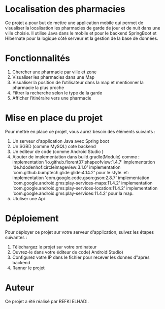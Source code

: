 # Localisation des pharmacies
Ce projet a pour but de mettre une application mobile qui  permet de visualiser la localisation les pharmacies de garde de jour et de nuit dans une ville choisie. Il utilise Java dans le mobile et pour le backend SpringBoot  et Hibernate pour la logique côté serveur et la gestion de la base de données.

# Fonctionnalités
1.  Chercher une pharmacie par ville et zone
2.  Visualiser les pharmacies dans une Map
3.  Visualiser la position de l’utilisateur dans la map et mentionner la pharmacie la plus proche
4.  Filtrer la recherche selon le type de la garde
5.  Afficher l’itinéraire vers une pharmacie
# Mise en place du projet
Pour mettre en place ce projet, vous aurez besoin des éléments suivants :

1. Un serveur d'application Java avec Spring boot
2. Un SGBD (comme MySQL) cote backend
3. Un éditeur de code (comme Android Studio )
4. Ajouter de implementation dans build.gradle(Module) comme :
        implementation 'io.github.florent37:shapeofview:1.4.7'
        implementation 'de.hdodenhof:circleimageview:3.1.0'
        implementation 'com.github.bumptech.glide:glide:4.14.2'
    pour le style.
    et:
        implementation 'com.google.code.gson:gson:2.8.7'
        implementation 'com.google.android.gms:play-services-maps:11.4.2'
        implementation 'com.google.android.gms:play-services-location:11.4.2'
        implementation 'com.google.android.gms:play-services:11.4.2'
     pour la map.
5. Utuliser une Api 

# Déploiement
Pour déployer ce projet sur votre serveur d'application, suivez les étapes suivantes :

1. Téléchargez le projet sur votre ordinateur
2. Ouvrez-le dans votre éditeur de code( Android Studio)
3. Configurez votre IP dans le fichier pour recever les donnes d"apres backend
4. Ranner le projet
# Auteur
Ce projet a été réalisé par REFKI ELHADI.


